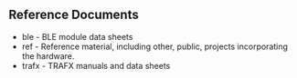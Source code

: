 ## Reference Documents

- ble - BLE module data sheets
- ref - Reference material, including other, public, projects incorporating the hardware. 
- trafx - TRAFX manuals and data sheets
